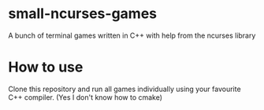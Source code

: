 # small-ncurses-games
A bunch of terminal games written in C++ with help from the ncurses library
# How to use
Clone this repository and run all games individually using your favourite C++ compiler.
(Yes I don't know how to cmake)

